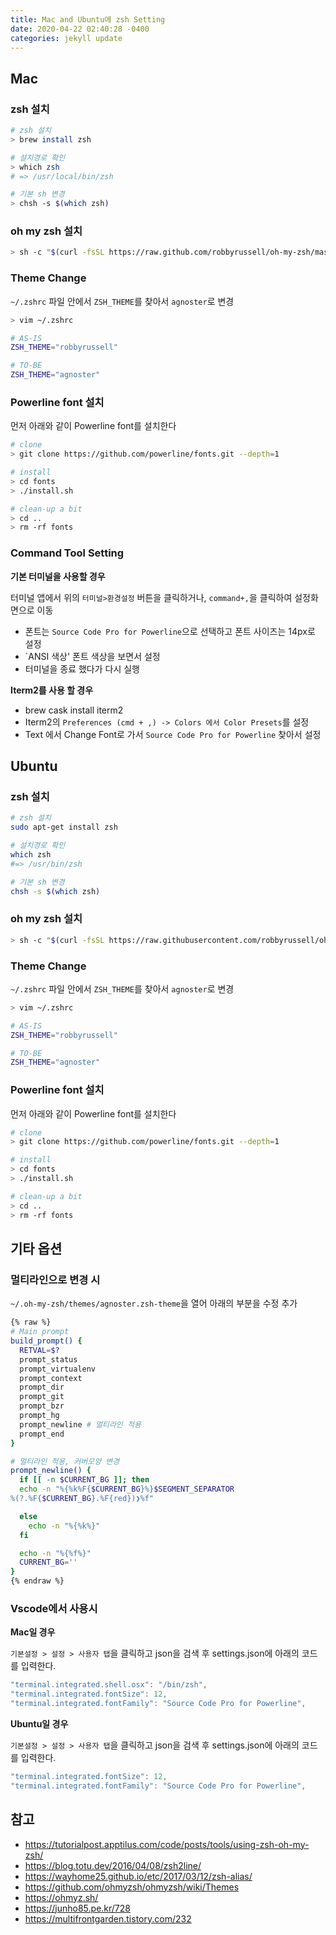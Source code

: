 ```yaml
---
title: Mac and Ubuntu에 zsh Setting
date: 2020-04-22 02:40:28 -0400
categories: jekyll update
---
```


## Mac

### zsh 설치

```bash
# zsh 설치
> brew install zsh

# 설치경로 확인
> which zsh
# => /usr/local/bin/zsh

# 기본 sh 변경
> chsh -s $(which zsh)
```

### oh my zsh 설치

```bash
> sh -c "$(curl -fsSL https://raw.github.com/robbyrussell/oh-my-zsh/master/tools/install.sh)"
```

### Theme Change

`~/.zshrc` 파일 안에서 `ZSH_THEME`를 찾아서 `agnoster`로 변경

```bash
> vim ~/.zshrc
```

```bash
# AS-IS
ZSH_THEME="robbyrussell"

# TO-BE
ZSH_THEME="agnoster"
```

### Powerline font 설치

먼저 아래와 같이 Powerline font를 설치한다

```bash
# clone
> git clone https://github.com/powerline/fonts.git --depth=1

# install
> cd fonts
> ./install.sh

# clean-up a bit
> cd ..
> rm -rf fonts
```

### Command Tool Setting

**기본 터미널을 사용할 경우**

터미널 앱에서 위의 `터미널>환경설정` 버튼을 클릭하거나, `command+,`을 클릭하여 설정화면으로 이동

- 폰트는 `Source Code Pro for Powerline`으로 선택하고 폰트 사이즈는 14px로 설정
- `ANSI 색상' 폰트 색상을 보면서 설정
- 터미널을 종료 했다가 다시 실행

**Iterm2를 사용 할 경우**

- brew cask install iterm2
- Iterm2의 `Preferences (cmd + ,) -> Colors 에서 Color Presets`를 설정
- Text 에서 Change Font로 가서 `Source Code Pro for Powerline` 찾아서 설정

## Ubuntu

### zsh 설치

```bash
# zsh 설치
sudo apt-get install zsh

# 설치경로 확인
which zsh
#=> /usr/bin/zsh

# 기본 sh 변경
chsh -s $(which zsh)
```

### oh my zsh 설치

```bash
> sh -c "$(curl -fsSL https://raw.githubusercontent.com/robbyrussell/oh-my-zsh/master/tools/install.sh"
```

### Theme Change

`~/.zshrc` 파일 안에서 `ZSH_THEME`를 찾아서 `agnoster`로 변경

```bash
> vim ~/.zshrc
```

```bash
# AS-IS
ZSH_THEME="robbyrussell"

# TO-BE
ZSH_THEME="agnoster"
```

### Powerline font 설치

먼저 아래와 같이 Powerline font를 설치한다

```bash
# clone
> git clone https://github.com/powerline/fonts.git --depth=1

# install
> cd fonts
> ./install.sh

# clean-up a bit
> cd ..
> rm -rf fonts
```

## 기타 옵션

### 멀티라인으로 변경 시

`~/.oh-my-zsh/themes/agnoster.zsh-theme`을 열어 아래의 부분을 수정 추가

```bash
{% raw %}
# Main prompt
build_prompt() {
  RETVAL=$?
  prompt_status
  prompt_virtualenv
  prompt_context
  prompt_dir
  prompt_git
  prompt_bzr
  prompt_hg
  prompt_newline # 멀티라인 적용
  prompt_end
}

# 멀티라인 적용, 커버모양 변경
prompt_newline() {
  if [[ -n $CURRENT_BG ]]; then
  echo -n "%{%k%F{$CURRENT_BG}%}$SEGMENT_SEPARATOR
%(?.%F{$CURRENT_BG}.%F{red})❯%f"

  else
    echo -n "%{%k%}"
  fi

  echo -n "%{%f%}"
  CURRENT_BG=''
}
{% endraw %}
```

### Vscode에서 사용시

**Mac일 경우**

`기본설정 > 설정 > 사용자 탭`을 클릭하고 json을 검색 후 settings.json에 아래의 코드를 입력한다.

```javascript
"terminal.integrated.shell.osx": "/bin/zsh",
"terminal.integrated.fontSize": 12,
"terminal.integrated.fontFamily": "Source Code Pro for Powerline",
```

**Ubuntu일 경우**

`기본설정 > 설정 > 사용자 탭`을 클릭하고 json을 검색 후 settings.json에 아래의 코드를 입력한다.

```javascript
"terminal.integrated.fontSize": 12,
"terminal.integrated.fontFamily": "Source Code Pro for Powerline",
```

## 참고

- https://tutorialpost.apptilus.com/code/posts/tools/using-zsh-oh-my-zsh/
- https://blog.totu.dev/2016/04/08/zsh2line/
- https://wayhome25.github.io/etc/2017/03/12/zsh-alias/
- https://github.com/ohmyzsh/ohmyzsh/wiki/Themes
- https://ohmyz.sh/
- https://junho85.pe.kr/728
- https://multifrontgarden.tistory.com/232
